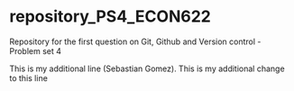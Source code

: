 # repository_PS4_ECON622
Repository for the first question on Git, Github and Version control - Problem set 4

This is my additional line (Sebastian Gomez). This is my additional change to this line
